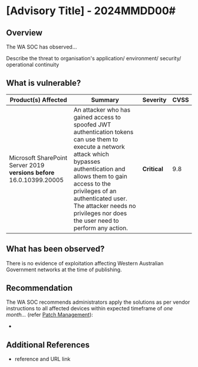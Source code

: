 # [Advisory Title] - 2024MMDD00#

## Overview

The WA SOC has observed…

Describe the threat to organisation's application/ environment/ security/ operational continuity

## What is vulnerable?

| Product(s) Affected | Summary | Severity | CVSS |
| --- | --- | --- | --- |
| Microsoft SharePoint Server 2019 **versions before** 16.0.10399.20005 | An attacker who has gained access to spoofed JWT authentication tokens can use them to execute a network attack which bypasses authentication and allows them to gain access to the privileges of an authenticated user. The attacker needs no privileges nor does the user need to perform any action. | **Critical** | 9.8 |

## What has been observed?

There is no evidence of exploitation affecting Western Australian Government networks at the time of publishing.

## Recommendation

The WA SOC recommends administrators apply the solutions as per vendor instructions to all affected devices within expected timeframe of *one month...* (refer [Patch Management](../guidelines/patch-management.md)):

- <Vendor URL>

## Additional References

- reference and URL link
